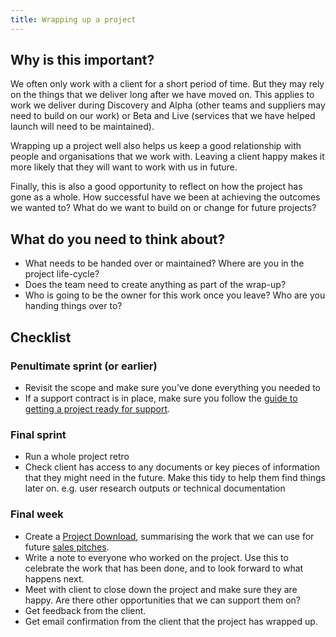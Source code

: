 ```yaml
---
title: Wrapping up a project
---
```

## Why is this important?

We often only work with a client for a short period of time. But they may rely
on the things that we deliver long after we have moved on. This applies to work
we deliver during Discovery and Alpha (other teams and suppliers may need to
build on our work) or Beta and Live (services that we have helped launch will
need to be maintained).

Wrapping up a project well also helps us keep a good relationship with people
and organisations that we work with. Leaving a client happy makes it more likely
that they will want to work with us in future.

Finally, this is also a good opportunity to reflect on how the project has gone
as a whole. How successful have we been at achieving the outcomes we wanted to?
What do we want to build on or change for future projects?

## What do you need to think about?

* What needs to be handed over or maintained? Where are you in the project
  life-cycle?
* Does the team need to create anything as part of the wrap-up?
* Who is going to be the owner for this work once you leave? Who are you handing
  things over to?

## Checklist

### Penultimate sprint (or earlier)

* Revisit the scope and make sure you’ve done everything you needed to
* If a support contract is in place, make sure you follow the
  [guide to getting a project ready for support](/guides/getting-a-project-ready-for-support).

### Final sprint

* Run a whole project retro
* Check client has access to any documents or key pieces of information that
  they might need in the future. Make this tidy to help them find things later
  on. e.g. user research outputs or technical documentation

### Final week

* Create a [Project Download](https://drive.google.com/drive/folders/1opbb5_JZblj59Vgt5SI8BaZ65kVSonws?usp=sharing), summarising the work that we can use for future [sales pitches](https://playbook.dxw.com/guides/how-we-do-pitches).
* Write a note to everyone who worked on the project. Use this to celebrate the
  work that has been done, and to look forward to what happens next.
* Meet with client to close down the project and make sure they are happy. Are
  there other opportunities that we can support them on?
* Get feedback from the client.
* Get email confirmation from the client that the project has wrapped up.
